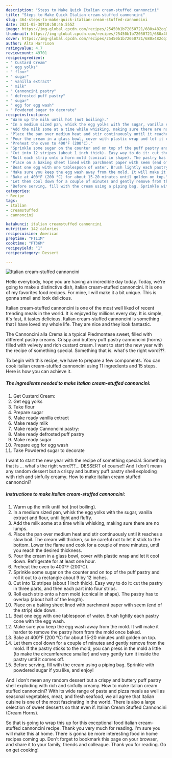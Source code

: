 ```yaml
---
description: "Steps to Make Quick Italian cream-stuffed cannoncini"
title: "Steps to Make Quick Italian cream-stuffed cannoncini"
slug: 464-steps-to-make-quick-italian-cream-stuffed-cannoncini
date: 2021-05-30T10:58:46.555Z
image: https://img-global.cpcdn.com/recipes/25450b1b72050721/680x482cq70/italian-cream-stuffed-cannoncini-recipe-main-photo.jpg
thumbnail: https://img-global.cpcdn.com/recipes/25450b1b72050721/680x482cq70/italian-cream-stuffed-cannoncini-recipe-main-photo.jpg
cover: https://img-global.cpcdn.com/recipes/25450b1b72050721/680x482cq70/italian-cream-stuffed-cannoncini-recipe-main-photo.jpg
author: Alta Harrison
ratingvalue: 4.7
reviewcount: 49701
recipeingredient:
- " Custard Cream"
- " egg yolks"
- " flour"
- " sugar"
- " vanilla extract"
- " milk"
- " Cannoncini pastry"
- " defrosted puff pastry"
- " sugar"
- " egg for egg wash"
- " Powdered sugar to decorate"
recipeinstructions:
- "Warm up the milk until hot (not boiling)."
- "In a medium sized pan, whisk the egg yolks with the sugar, vanilla extract and flour, until light and fluffy."
- "Add the milk some at a time while whisking, making sure there are no lumps."
- "Place the pan over medium heat and stir continuously until it reaches a slow boil. The cream will thicken, so be careful not to let it stick to the bottom. Lower the flame and cook for a couple of more minutes, until you reach the desired thickness."
- "Pour the cream in a glass bowl, cover with plastic wrap and let it cool down. Refrigerate for at least one hour."
- "Preheat the oven to 400°F (200°C)."
- "Sprinkle some sugar on the counter and on top of the puff pastry and roll it out to a rectangle about 9 by 12 inches."
- "Cut into 12 stripes (about 1 inch thick). Easy way to do it: cut the pastry in three parts, and then each part into four strips."
- "Roll each strip onto a horn mold (conical in shape). The pastry has to overlap (about half of the length)."
- "Place on a baking sheet lined with parchment paper with seem (end of the strip) side down."
- "Beat one egg with one tablespoon of water. Brush lightly each pastry cone with the egg wash."
- "Make sure you keep the egg wash away from the mold. It will make it harder to remove the pastry horn from the mold once baked."
- "Bake at 400°F (200 °C) for about 15-20 minutes until golden on top."
- "Let them cool down for a couple of minutes and gently remove from the mold. If the pastry sticks to the mold, you can press in the mold a little (to make the circumference smaller) and very gently turn it inside the pastry until it comes off."
- "Before serving, fill with the cream using a piping bag. Sprinkle with powdered sugar if you like, and enjoy!"
categories:
- Recipe
tags:
- italian
- creamstuffed
- cannoncini

katakunci: italian creamstuffed cannoncini 
nutrition: 142 calories
recipecuisine: American
preptime: "PT11M"
cooktime: "PT36M"
recipeyield: "1"
recipecategory: Dessert

---
```



![Italian cream-stuffed cannoncini](https://img-global.cpcdn.com/recipes/25450b1b72050721/680x482cq70/italian-cream-stuffed-cannoncini-recipe-main-photo.jpg)

Hello everybody, hope you are having an incredible day today. Today, we're going to make a distinctive dish, italian cream-stuffed cannoncini. It is one of my favorites food recipes. For mine, I will make it a bit unique. This is gonna smell and look delicious.

Italian cream-stuffed cannoncini is one of the most well liked of recent trending meals in the world. It is enjoyed by millions every day. It is simple, it's fast, it tastes delicious. Italian cream-stuffed cannoncini is something that I have loved my whole life. They are nice and they look fantastic.

The Cannoncini alla Crema is a typical Piedmontese sweet, filled with different pastry creams. Crispy and buttery puff pastry cannoncini (horns) filled with velvety and rich custard cream. I want to start the new year with the recipe of something special. Something that is. what&#39;s the right word?!?.


To begin with this recipe, we have to prepare a few components. You can cook italian cream-stuffed cannoncini using 11 ingredients and 15 steps. Here is how you can achieve it.

<!--inarticleads1-->

##### The ingredients needed to make Italian cream-stuffed cannoncini:

1. Get  Custard Cream:
1. Get  egg yolks
1. Take  flour
1. Prepare  sugar
1. Make ready  vanilla extract
1. Make ready  milk
1. Make ready  Cannoncini pastry:
1. Make ready  defrosted puff pastry
1. Make ready  sugar
1. Prepare  egg for egg wash
1. Take  Powdered sugar to decorate


I want to start the new year with the recipe of something special. Something that is … what&#39;s the right word?!?… DESSERT of course!! And I don&#39;t mean any random dessert but a crispy and buttery puff pastry shell exploding with rich and sinfully creamy. How to make italian cream stuffed cannoncini? 

<!--inarticleads2-->

##### Instructions to make Italian cream-stuffed cannoncini:

1. Warm up the milk until hot (not boiling).
1. In a medium sized pan, whisk the egg yolks with the sugar, vanilla extract and flour, until light and fluffy.
1. Add the milk some at a time while whisking, making sure there are no lumps.
1. Place the pan over medium heat and stir continuously until it reaches a slow boil. The cream will thicken, so be careful not to let it stick to the bottom. Lower the flame and cook for a couple of more minutes, until you reach the desired thickness.
1. Pour the cream in a glass bowl, cover with plastic wrap and let it cool down. Refrigerate for at least one hour.
1. Preheat the oven to 400°F (200°C).
1. Sprinkle some sugar on the counter and on top of the puff pastry and roll it out to a rectangle about 9 by 12 inches.
1. Cut into 12 stripes (about 1 inch thick). Easy way to do it: cut the pastry in three parts, and then each part into four strips.
1. Roll each strip onto a horn mold (conical in shape). The pastry has to overlap (about half of the length).
1. Place on a baking sheet lined with parchment paper with seem (end of the strip) side down.
1. Beat one egg with one tablespoon of water. Brush lightly each pastry cone with the egg wash.
1. Make sure you keep the egg wash away from the mold. It will make it harder to remove the pastry horn from the mold once baked.
1. Bake at 400°F (200 °C) for about 15-20 minutes until golden on top.
1. Let them cool down for a couple of minutes and gently remove from the mold. If the pastry sticks to the mold, you can press in the mold a little (to make the circumference smaller) and very gently turn it inside the pastry until it comes off.
1. Before serving, fill with the cream using a piping bag. Sprinkle with powdered sugar if you like, and enjoy!


And I don&#39;t mean any random dessert but a crispy and buttery puff pastry shell exploding with rich and sinfully creamy. How to make italian cream stuffed cannoncini? With its wide range of pasta and pizza meals as well as seasonal vegetables, meat, and fresh seafood, we all agree that Italian cuisine is one of the most fascinating in the world. There is also a large selection of sweet desserts so that even if. Italian Cream Stuffed Cannoncini (Cream Horns). 

So that is going to wrap this up for this exceptional food italian cream-stuffed cannoncini recipe. Thank you very much for reading. I'm sure you will make this at home. There is gonna be more interesting food in home recipes coming up. Don't forget to bookmark this page on your browser, and share it to your family, friends and colleague. Thank you for reading. Go on get cooking!

